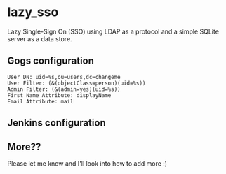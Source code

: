 # lazy_sso

Lazy Single-Sign On (SSO) using LDAP as a protocol and a simple SQLite server
as a data store.

## Gogs configuration
```
User DN: uid=%s,ou=users,dc=changeme
User Filter: (&(objectClass=person)(uid=%s))
Admin Filter: (&(admin=yes)(uid=%s))
First Name Attribute: displayName
Email Attribute: mail
```

## Jenkins configuration


## More??

Please let me know and I'll look into how to add more :)
